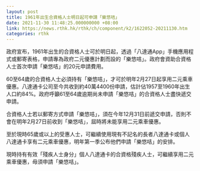 ```yaml
---
layout: post
title: 1961年出生合資格人士明日起可申請「樂悠咭」
date: 2021-11-30 11:48:25.000000000 +08:00
link: https://news.rthk.hk/rthk/ch/component/k2/1622052-20211130.htm
categories: rthk
---
```


政府宣布，1961年出生的合資格人士可於明日起，透過「八達通App」手機應用程式或郵寄表格，申請專為政府二元優惠計劃而設的「樂悠咭」。政府會資助合資格人士首次申請「樂悠咭」的20元申請費用。

60至64歲的合資格人士必須持有「樂悠咭」，才可於明年2月27日起享用二元乘車優惠。八達通卡公司至今共收到約40萬4400份申請，估計佔1957至1960年出生人口約84%。政府呼籲61至64歲逾期尚未申請「樂悠咭」的合資格人士盡快遞交申請。

合資格人士若以郵寄方式申請「樂悠咭」，須在今年12月31日前遞交申請，否則不會在明年2月27日前收到「樂悠咭」，屆時將未能享用二元乘車優惠。

至於現時65歲或以上的受惠人士，可繼續使用現有不記名的長者八達通卡或個人八達通卡享有二元乘車優惠，明年第一季公布他們申請「樂悠咭」的安排。

現時持有有效「殘疾人士身分」個人八達通卡的合資格殘疾人士，可繼續享用二元乘車優惠，毋須申請「樂悠咭」。
